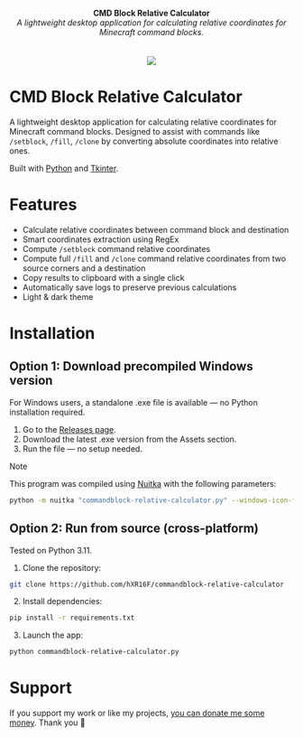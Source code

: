 <p align="center">
	<b>CMD Block Relative Calculator</b>
	<br>
 	<i>A lightweight desktop application for calculating relative coordinates for Minecraft command blocks.</i>
	<br><br><br>
	<img src="https://github.com/user-attachments/assets/c59e5f49-e607-49ba-8326-a2b852473d1f">
</p>

# CMD Block Relative Calculator

A lightweight desktop application for calculating relative coordinates for Minecraft command blocks. Designed to assist with commands like `/setblock`, `/fill`, `/clone` by converting absolute coordinates into relative ones.

Built with [Python](https://www.python.org/) and [Tkinter](https://docs.python.org/3/library/tkinter.html).

# Features

- Calculate relative coordinates between command block and destination
- Smart coordinates extraction using RegEx
- Compute `/setblock` command relative coordinates
- Compute full `/fill` and `/clone` command relative coordinates from two source corners and a destination
- Copy results to clipboard with a single click
- Automatically save logs to preserve previous calculations
- Light & dark theme

# Installation

## Option 1: Download precompiled Windows version

For Windows users, a standalone .exe file is available — no Python installation required.

1. Go to the [Releases page](https://github.com/hXR16F/commandblock-relative-calculator/releases).
2. Download the latest .exe version from the Assets section.
3. Run the file — no setup needed.

> [!NOTE]
> This program was compiled using [Nuitka](https://nuitka.net/) with the following parameters:
> ```bash
> python -m nuitka "commandblock-relative-calculator.py" --windows-icon-from-ico=icon.ico --onefile --enable-plugin=tk-inter --windows-console-mode=disable
> ```

## Option 2: Run from source (cross-platform)

Tested on Python 3.11.

1. Clone the repository:
```bash
git clone https://github.com/hXR16F/commandblock-relative-calculator
```
2. Install dependencies:

```bash
pip install -r requirements.txt
```
3. Launch the app:
```bash
python commandblock-relative-calculator.py
```

# Support
If you support my work or like my projects, [you can donate me some money](https://github.com/hXR16F/donate/blob/master/README.md). Thank you 💙
